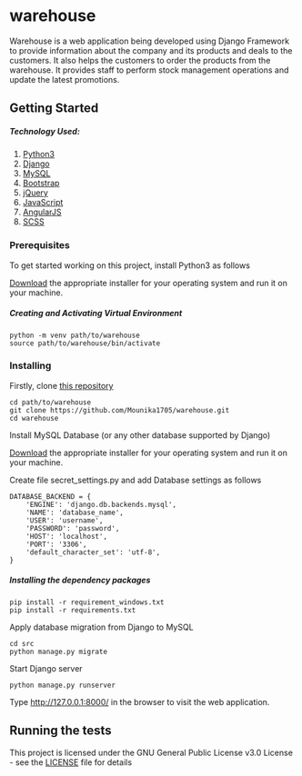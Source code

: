 # warehouse

Warehouse is a web application being developed using Django Framework to provide information about the company and
its products and deals to the customers. It also helps the customers to order the products from the warehouse. 
It provides staff to perform stock management operations and update the latest promotions. 

## Getting Started

##### Technology Used:
1. [Python3](https://www.python.org/)
2. [Django](https://www.djangoproject.com/)
3. [MySQL](https://www.mysql.com/) 
4. [Bootstrap](https://getbootstrap.com/)
5. [jQuery](https://jquery.com/)
6. [JavaScript](https://www.javascript.com/)
7. [AngularJS](https://angularjs.org/)
8. [SCSS](https://sass-lang.com/)
 

### Prerequisites

To get started working on this project, install Python3 as follows

[Download](https://www.python.org/downloads/) the appropriate installer for your operating system and
run it on your machine.

##### Creating and Activating Virtual Environment

```
python -m venv path/to/warehouse
source path/to/warehouse/bin/activate
``` 

### Installing

Firstly, clone [this repository](https://github.com/Mounika1705/warehouse)

```
cd path/to/warehouse
git clone https://github.com/Mounika1705/warehouse.git
cd warehouse
```

Install MySQL Database (or any other database supported by Django)

[Download](https://dev.mysql.com/downloads/) the appropriate installer for your operating system and
run it on your machine.

Create file secret_settings.py and add Database settings as follows

```
DATABASE_BACKEND = {
    'ENGINE': 'django.db.backends.mysql',
    'NAME': 'database_name',
    'USER': 'username',
    'PASSWORD': 'password',
    'HOST': 'localhost',
    'PORT': '3306',
    'default_character_set': 'utf-8',
}
``` 

##### Installing the dependency packages

```
pip install -r requirement_windows.txt
pip install -r requirements.txt
```

Apply database migration from Django to MySQL

```
cd src
python manage.py migrate
```

Start Django server

```
python manage.py runserver
```

Type http://127.0.0.1:8000/ in the browser to visit the web application.

## Running the tests

This project is licensed under the GNU General Public License v3.0 License - see the [LICENSE](https://github.com/Mounika1705/warehouse/blob/master/README.md) file for details

